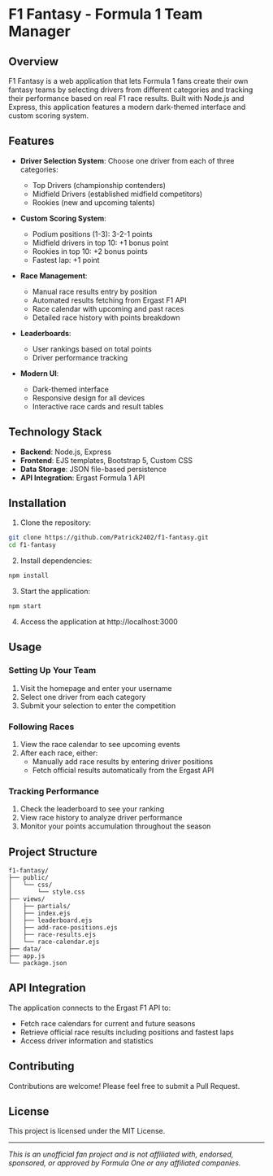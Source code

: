 # F1 Fantasy - Formula 1 Team Manager

## Overview

F1 Fantasy is a web application that lets Formula 1 fans create their own fantasy teams by selecting drivers from different categories and tracking their performance based on real F1 race results. Built with Node.js and Express, this application features a modern dark-themed interface and custom scoring system.

## Features

- **Driver Selection System**: Choose one driver from each of three categories:
  - Top Drivers (championship contenders)
  - Midfield Drivers (established midfield competitors)
  - Rookies (new and upcoming talents)

- **Custom Scoring System**:
  - Podium positions (1-3): 3-2-1 points
  - Midfield drivers in top 10: +1 bonus point
  - Rookies in top 10: +2 bonus points
  - Fastest lap: +1 point

- **Race Management**:
  - Manual race results entry by position
  - Automated results fetching from Ergast F1 API
  - Race calendar with upcoming and past races
  - Detailed race history with points breakdown

- **Leaderboards**:
  - User rankings based on total points
  - Driver performance tracking

- **Modern UI**:
  - Dark-themed interface
  - Responsive design for all devices
  - Interactive race cards and result tables

## Technology Stack

- **Backend**: Node.js, Express
- **Frontend**: EJS templates, Bootstrap 5, Custom CSS
- **Data Storage**: JSON file-based persistence
- **API Integration**: Ergast Formula 1 API

## Installation

1. Clone the repository:
```bash
git clone https://github.com/Patrick2402/f1-fantasy.git
cd f1-fantasy
```

2. Install dependencies:
```bash
npm install
```

3. Start the application:
```bash
npm start
```

4. Access the application at http://localhost:3000

## Usage

### Setting Up Your Team
1. Visit the homepage and enter your username
2. Select one driver from each category
3. Submit your selection to enter the competition

### Following Races
1. View the race calendar to see upcoming events
2. After each race, either:
   - Manually add race results by entering driver positions
   - Fetch official results automatically from the Ergast API

### Tracking Performance
1. Check the leaderboard to see your ranking
2. View race history to analyze driver performance
3. Monitor your points accumulation throughout the season

## Project Structure

```
f1-fantasy/
├── public/
│   └── css/
│       └── style.css
├── views/
│   ├── partials/
│   ├── index.ejs
│   ├── leaderboard.ejs
│   ├── add-race-positions.ejs
│   ├── race-results.ejs
│   └── race-calendar.ejs
├── data/
├── app.js
└── package.json
```

## API Integration

The application connects to the Ergast F1 API to:
- Fetch race calendars for current and future seasons
- Retrieve official race results including positions and fastest laps
- Access driver information and statistics

## Contributing

Contributions are welcome! Please feel free to submit a Pull Request.

## License

This project is licensed under the MIT License.

---

*This is an unofficial fan project and is not affiliated with, endorsed, sponsored, or approved by Formula One or any affiliated companies.*
